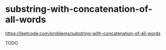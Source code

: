 # substring-with-concatenation-of-all-words

https://leetcode.com/problems/substring-with-concatenation-of-all-words

TODO 

